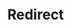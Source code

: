 ﻿---
layout: src/layouts/Redirect.astro
title: Redirect
redirect: https://octopus.com/docs/administration/managing-infrastructure/moving-your-octopus/move-the-server
pubDate:  2023-01-01
navSearch: false
navSitemap: false
navMenu: false
---
